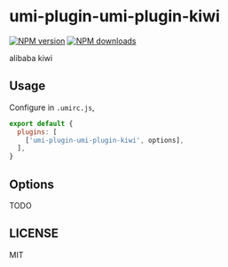 # umi-plugin-umi-plugin-kiwi

[![NPM version](https://img.shields.io/npm/v/umi-plugin-umi-plugin-kiwi.svg?style=flat)](https://npmjs.org/package/umi-plugin-umi-plugin-kiwi)
[![NPM downloads](http://img.shields.io/npm/dm/umi-plugin-umi-plugin-kiwi.svg?style=flat)](https://npmjs.org/package/umi-plugin-umi-plugin-kiwi)

alibaba kiwi

## Usage

Configure in `.umirc.js`,

```js
export default {
  plugins: [
    ['umi-plugin-umi-plugin-kiwi', options],
  ],
}
```

## Options

TODO

## LICENSE

MIT

